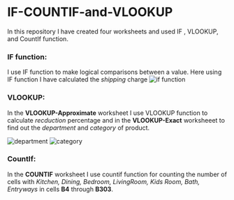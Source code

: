 
# IF-COUNTIF-and-VLOOKUP

In this repository I have created  four worksheets and used IF , VLOOKUP, and CountIf function.

### IF function:
I use IF function to make logical comparisons between a value. Here using IF function I have calculated the *shipping* charge
![if function](https://user-images.githubusercontent.com/33751371/34720284-5a06b976-f568-11e7-9beb-026eac26fe36.PNG)


### VLOOKUP:
In the **VLOOKUP-Approximate** worksheet I use VLOOKUP function to calculate *recduction* percentage and in the **VLOOKUP-Exact** worksheeet to find out the *department* and *category* of product.

![department](https://user-images.githubusercontent.com/33751371/34722082-95c8a378-f56f-11e7-9e99-01355a59cf5b.PNG)
![category](https://user-images.githubusercontent.com/33751371/34722080-9461e94a-f56f-11e7-9fa8-d23e1f26b8bf.PNG)

### CountIf:
In the **COUNTIF** worksheet I use countif function for counting the number of cells with *Kitchen, Dining, Bedroom, LivingRoom,
Kids Room, Bath, Entryways* in cells **B4** through **B303**.

